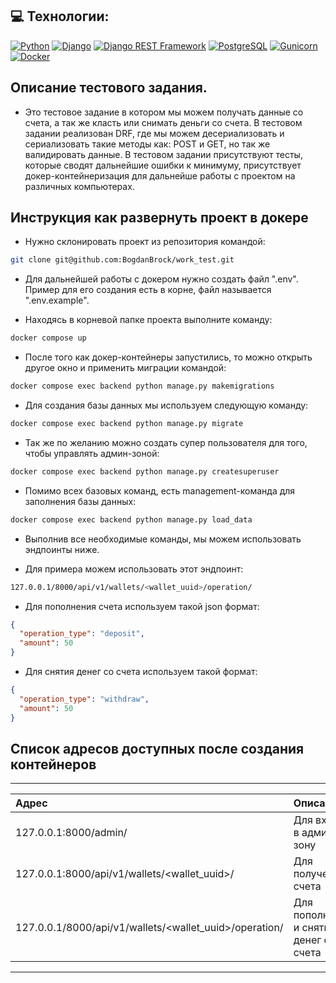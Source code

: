 ## 💻 Технологии:
[![Python](https://img.shields.io/badge/-Python-464646?style=flat&logo=Python&logoColor=56C0C0&color=008080)](https://www.python.org/)
[![Django](https://img.shields.io/badge/-Django-464646?style=flat&logo=Django&logoColor=56C0C0&color=008080)](https://www.djangoproject.com/)
[![Django REST Framework](https://img.shields.io/badge/-Django%20REST%20Framework-464646?style=flat&logo=Django%20REST%20Framework&logoColor=56C0C0&color=008080)](https://www.django-rest-framework.org/)
[![PostgreSQL](https://img.shields.io/badge/-PostgreSQL-464646?style=flat&logo=PostgreSQL&logoColor=56C0C0&color=008080)](https://www.postgresql.org/)
[![Gunicorn](https://img.shields.io/badge/-gunicorn-464646?style=flat&logo=gunicorn&logoColor=56C0C0&color=008080)](https://gunicorn.org/)
[![Docker](https://img.shields.io/badge/-Docker-464646?style=flat&logo=Docker&logoColor=56C0C0&color=008080)](https://www.docker.com/)

## Описание тестового задания.

- Это тестовое задание в котором мы можем получать данные со счета, 
а так же класть или снимать деньги со счета. В тестовом задании 
реализован DRF, где мы можем десериализовать и сериализовать такие 
методы как: POST и GET, но так же валидировать данные. 
В тестовом задании присутствуют тесты, которые сводят 
дальнейшие ошибки к минимуму, присутствует докер-контейнеризация 
для дальнейше работы с проектом на различных компьютерах.

## Инструкция как развернуть проект в докере

- Нужно склонировать проект из репозитория командой:
```bash
git clone git@github.com:BogdanBrock/work_test.git
```
- Для дальнейшей работы с докером нужно создать файл ".env".
Пример для его создания есть в корне, файл называется ".env.example".

- Находясь в корневой папке проекта выполните команду:
```bash
docker compose up
```

- После того как докер-контейнеры запустились, то можно
открыть другое окно и применить миграции командой:
```bash
docker compose exec backend python manage.py makemigrations
```

- Для создания базы данных мы
используем следующую команду:
```bash
docker compose exec backend python manage.py migrate
```

- Так же по желанию можно создать супер пользователя
для того, чтобы управлять админ-зоной:
```bash
docker compose exec backend python manage.py createsuperuser
```

- Помимо всех базовых команд, есть management-команда
для заполнения базы данных:
```bash
docker compose exec backend python manage.py load_data 
```

- Выполнив все необходимые команды,
мы можем использовать эндпоинты ниже.

- Для примера можем использовать этот эндпоинт:
```bash
127.0.0.1/8000/api/v1/wallets/<wallet_uuid>/operation/
```
- Для пополнения счета используем такой json формат:
```json
{
  "operation_type": "deposit",
  "amount": 50
}
```
- Для снятия денег со счета используем такой формат:
```json
{
  "operation_type": "withdraw",
  "amount": 50
}
```

## Список адресов доступных после создания контейнеров
--------------------------------------------------------------------------------------------------------
|                           Адрес                             |              Описание                  |
|:------------------------------------------------------------|:---------------------------------------|
| 127.0.0.1:8000/admin/                                       | Для входа в админ-зону                 |
| 127.0.0.1:8000/api/v1/wallets/<wallet_uuid>/                | Для получения счета                    |
| 127.0.0.1/8000/api/v1/wallets/<wallet_uuid>/operation/      | Для пополнения и снятия денег со счета |
--------------------------------------------------------------------------------------------------------
